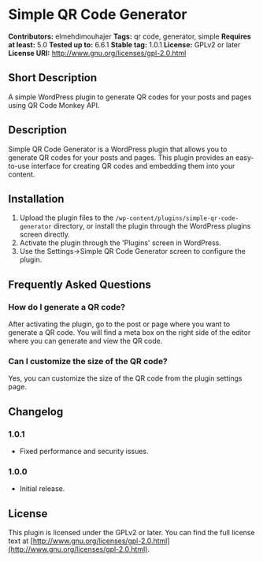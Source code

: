 # Simple QR Code Generator

**Contributors:** elmehdimouhajer
**Tags:** qr code, generator, simple
**Requires at least:** 5.0
**Tested up to:** 6.6.1
**Stable tag:** 1.0.1
**License:** GPLv2 or later
**License URI:** http://www.gnu.org/licenses/gpl-2.0.html

## Short Description

A simple WordPress plugin to generate QR codes for your posts and pages using QR Code Monkey API.

## Description

Simple QR Code Generator is a WordPress plugin that allows you to generate QR codes for your posts and pages. This
plugin provides an easy-to-use interface for creating QR codes and embedding them into your content.

## Installation

1. Upload the plugin files to the `/wp-content/plugins/simple-qr-code-generator` directory, or install the plugin
   through the WordPress plugins screen directly.
2. Activate the plugin through the 'Plugins' screen in WordPress.
3. Use the Settings->Simple QR Code Generator screen to configure the plugin.

## Frequently Asked Questions

### How do I generate a QR code?

After activating the plugin, go to the post or page where you want to generate a QR code. You will find a meta box on
the right side of the editor where you can generate and view the QR code.

### Can I customize the size of the QR code?

Yes, you can customize the size of the QR code from the plugin settings page.

## Changelog

### 1.0.1
* Fixed performance and security issues.

### 1.0.0
* Initial release.

## License

This plugin is licensed under the GPLv2 or later. You can find the full license text
at [http://www.gnu.org/licenses/gpl-2.0.html](http://www.gnu.org/licenses/gpl-2.0.html).